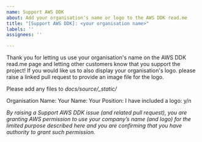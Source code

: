 ```yaml
---
name: Support AWS DDK
about: Add your organisation's name or logo to the AWS DDK read.me
title: "[Support AWS DDK]: <your organisation name>"
labels: ''
assignees: ''

---
```


Thank you for letting us use your organisation's name on the AWS DDK read.me page and letting other customers know that you support the project!  If you would like us to also display your organisation's logo. please raise a linked pull request to provide an image file for the logo.

Please add any files to *docs/source/_static/*

Organisation Name: 
Your Name:
Your Position:
I have included a logo: y/n

*By raising a Support AWS DDK issue (and related pull request), you are granting AWS permission to use your company’s name (and logo) for the limited purpose described here and you are confirming that you have authority to grant such permission.*

